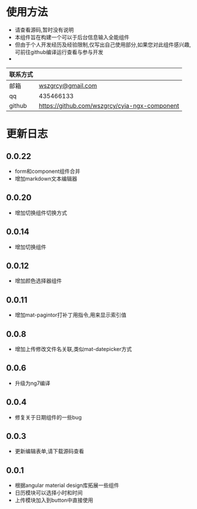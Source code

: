 # 使用方法 
- 请查看源码,暂时没有说明
- 本组件旨在构建一个可以于后台信息输入全能组件
- 但由于个人开发经历及经验限制,仅写出自己使用部分,如果您对此组件感兴趣,可前往github编译运行查看与参与开发
- 

|联系方式||
|-|-|
邮箱|wszgrcy@gmail.com
qq|435466133
github|https://github.com/wszgrcy/cyia-ngx-component

# 更新日志
## 0.0.22
- form和component组件合并
- 增加markdown文本编辑器
## 0.0.20
- 增加切换组件切换方式
## 0.0.14
- 增加切换组件
## 0.0.12
- 增加颜色选择器组件
## 0.0.11
- 增加mat-pagintor打补丁用指令,用来显示索引值
## 0.0.8
- 增加上传修改文件名关联,类似mat-datepicker方式
## 0.0.6
- 升级为ng7编译
## 0.0.4
- 修复关于日期组件的一些bug
## 0.0.3
- 更新编辑表单,请下载源码查看
## 0.0.1
- 根据angular material design库拓展一些组件
- 日历模块可以选择小时和时间
- 上传模块加入到button中直接使用